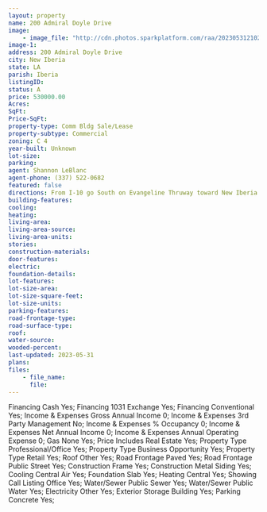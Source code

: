 ```yaml
---
layout: property
name: 200 Admiral Doyle Drive
image:
    - image_file: "http://cdn.photos.sparkplatform.com/raa/20230531210213469181000000.jpg"
image-1:
address: 200 Admiral Doyle Drive
city: New Iberia
state: LA
parish: Iberia
listingID: 
status: A
price: 530000.00
Acres: 
SqFt: 
Price-SqFt: 
property-type: Comm Bldg Sale/Lease
property-subtype: Commercial
zoning: C 4
year-built: Unknown
lot-size: 
parking: 
agent: Shannon LeBlanc
agent-phone: (337) 522-0682
featured: false
directions: From I-10 go South on Evangeline Thruway toward New Iberia take exit 126 onto LA 675 turn L on Jefferson Island Rd toward LA 3212 turn R on W Admiral Doyle Dr. go 0.8 miles and destination is on the right
building-features: 
cooling: 
heating: 
living-area: 
living-area-source: 
living-area-units: 
stories: 
construction-materials: 
door-features: 
electric: 
foundation-details: 
lot-features: 
lot-size-area: 
lot-size-square-feet: 
lot-size-units: 
parking-features: 
road-frontage-type: 
road-surface-type: 
roof: 
water-source: 
wooded-percent: 
last-updated: 2023-05-31
plans: 
files:
    - file_name:
      file:
---
```

Financing	Cash	Yes;
Financing	1031 Exchange	Yes;
Financing	Conventional	Yes;
Income & Expenses	Gross Annual Income	0;
Income & Expenses	3rd Party Management	No;
Income & Expenses	% Occupancy	0;
Income & Expenses	Net Annual Income	0;
Income & Expenses	Annual Operating Expense	0;
Gas	None	Yes;
Price Includes	Real Estate	Yes;
Property Type	Professional/Office	Yes;
Property Type	Business Opportunity	Yes;
Property Type	Retail	Yes;
Roof	Other	Yes;
Road Frontage	Paved	Yes;
Road Frontage	Public Street	Yes;
Construction	Frame	Yes;
Construction	Metal Siding	Yes;
Cooling	Central Air	Yes;
Foundation	Slab	Yes;
Heating	Central	Yes;
Showing	Call Listing Office	Yes;
Water/Sewer	Public Sewer	Yes;
Water/Sewer	Public Water	Yes;
Electricity	Other	Yes;
Exterior	Storage Building	Yes;
Parking	Concrete	Yes;

